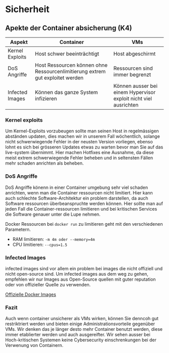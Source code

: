 # Sicherheit

## Apekte der Container absicherung (K4)

| Aspekt | Container | VMs |
| ----- | ----- | ----- |
| Kernel Exploits | Host schwer beeinträchtigt | Host abgeschirmt |
| DoS Angriffe | Host Ressourcen können ohne Ressourcenlimitierung extrem gut exploitet werden | Ressourcen sind immer begrenzt |
| Infected Images | Können das ganze System infizieren | Können ausser bei einem Hypervisor exploit nicht viel ausrichten |

### Kernel exploits

Um Kernel-Exploits vorzubeugen sollte man seinen Host in regelmässigen abständen updaten, dies machen wir in unserem Fall wöchentlich, solange nicht schwerwiegende Fehler in der neusten Version vorliegen, ebenso lohnt es sich bei grösseren Updates etwas zu warten bevor man Sie auf das live-system übernimmt. Hier machen Hotfixes eine Ausnahme, da diese meist extrem schwerwiegende Fehler beheben und in seltensten Fällen mehr schaden anrichten als beheben.

### DoS Angriffe

DoS Angriffe könenn in einer Container umgebung sehr viel schaden anrichten, wenn man die Container ressourcen nicht limitiert. Hier kann auch schlechte Software-Architektur ein problem darstellen, da auch Software ressourcen überbeanspruchte werden können. Hier sollte man auf jeden Fall die Container-ressourcen limitieren und bei kritischen Services die Software genauer unter die Lupe nehmen.

Docker Ressourcen bei ```docker run``` zu limitieren geht mit den verschiedenen Parametern.

* RAM limitieren: ```-m 4m oder --memory=4m```
* CPU limitieren: ```--cpus=1.5```

### Infected Images

infected images sind vor allem ein problem bei images die nicht offiziell und nicht open-source sind. Um infected images aus dem weg zu gehen, empfehlen wir nur Images aus Open-Source quellen mit guter reputation oder von offizieller Quelle zu verwenden.

[Offizielle Docker Images](https://hub.docker.com/search?q=&type=image&image_filter=official)

### Fazit

Auch wenn container unsicherer als VMs wirken, können Sie denncoh gut restriktriert werden und bieten einige Administrationsvorteile gegenüber VMs. Wir denken das je länger desto mehr Container benutzt werden, diese immer etablierter werden und auch ausgereifter. Wir sehen ausser bei Hoch-kritischen Systemen keine Cybersecurity einschrenkungen bei der Verwenung von Containern.